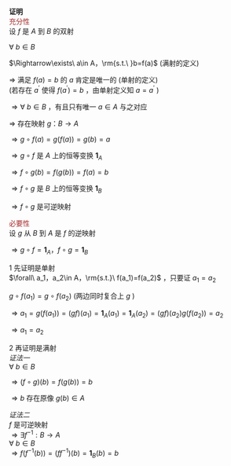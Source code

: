 **证明**  
<font color=brown>充分性</font>  
设 $f$ 是 $A$ 到 $B$ 的双射  
  
 $\forall\ b\in B$   
  
 $\Rightarrow\exists\ a\in A，\rm{s.t.\ }b=f(a)$  (满射的定义)  
  
 $\Rightarrow$ 满足 $f(a)=b$ 的 $a$ 肯定是唯一的 (单射的定义)  
(若存在 $a^\prime$ 使得 $f(a^\prime)=b$ ，由单射定义知 $a=a^\prime$ )  
  
 $\Rightarrow\forall\ b\in B$ ，有且只有唯一 $a\in A$ 与之对应  
  
 $\Rightarrow$ 存在映射 $g：B\rightarrow A$   
  
 $\Rightarrow g\circ f(a)=g(f(a))=g(b)=a$   
  
 $\Rightarrow g\circ f$ 是 $A$ 上的恒等变换 $\mathbf1_A$   
  
 $\Rightarrow f\circ g(b)=f(g(b))=f(a)=b$   
  
 $\Rightarrow f\circ g$ 是 $B$ 上的恒等变换 $\mathbf1_B$   
  
 $\Rightarrow f\circ g$ 是可逆映射  
  
  
<font color=brown>必要性</font>  
设 $g$ 从 $B$ 到 $A$ 是 $f$ 的逆映射  
  
 $\Rightarrow g\circ f=\mathbf1_A，  
f\circ g=\mathbf1_B$   
  
1 先证明是单射  
 $\forall\ a_1，a_2\in A，\rm{s.t.}\ f(a_1)=f(a_2)$ ，只要证 $a_1=a_2$   
  
 $g\circ f(a_1)=g\circ f(a_2)$  (两边同时复合上 $g$ )  
  
 $\Rightarrow a_1=g(f(a_1))=(gf)(a_1)=\mathbf1_A(a_1)=\mathbf1_A(a_2)=(gf)(a_2)g(f(a_2))=a_2$   
  
 $\Rightarrow a_1=a_2$   
  
2 再证明是满射  
*证法一*  
 $\forall\ b\in B$   
  
 $\Rightarrow (f\circ g)(b)=f(g(b))=b$   
  
 $\Rightarrow b$ 存在原像 $g(b)\in A$   
  
*证法二*  
 $f$ 是可逆映射  
 $\Rightarrow\exists f^{-1}:B\to A$   
 $\forall\ b\in B$   
 $\Rightarrow f(f^{-1}(b))=(ff^{-1})(b)=\mathbf1_B(b)=b$   

